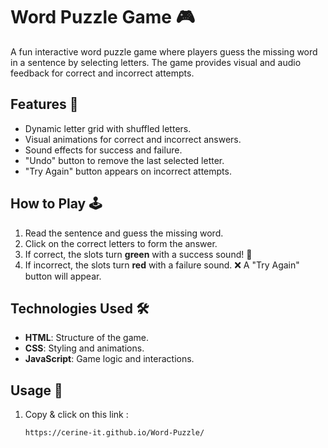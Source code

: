 # Word Puzzle Game 🎮

A fun interactive word puzzle game where players guess the missing word in a sentence by selecting letters. The game provides visual and audio feedback for correct and incorrect attempts.

## Features 🌟
- Dynamic letter grid with shuffled letters.
- Visual animations for correct and incorrect answers.
- Sound effects for success and failure.
- "Undo" button to remove the last selected letter.
- "Try Again" button appears on incorrect attempts.

## How to Play 🕹️
1. Read the sentence and guess the missing word.
2. Click on the correct letters to form the answer.
3. If correct, the slots turn **green** with a success sound! 🎉  
4. If incorrect, the slots turn **red** with a failure sound. ❌ A "Try Again" button will appear.

## Technologies Used 🛠️
- **HTML**: Structure of the game.
- **CSS**: Styling and animations.
- **JavaScript**: Game logic and interactions.

## Usage 🚀
1. Copy & click on this link :
   ```sh
   https://cerine-it.github.io/Word-Puzzle/
